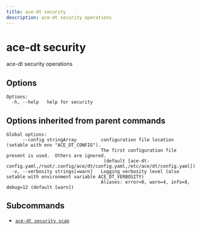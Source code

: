 ```yaml
---
title: ace-dt security
description: ace-dt security operations
---
```


<!--
This documentation is auto generated by a script.
Please do not edit this file directly.
-->

<!-- markdownlint-disable-next-line single-title -->
# ace-dt security

ace-dt security operations

## Options

```plaintext
Options:
  -h, --help   help for security
```

## Options inherited from parent commands

```plaintext
Global options:
      --config stringArray         configuration file location (setable with env "ACE_DT_CONFIG").
                                   The first configuration file present is used.  Others are ignored.
                                    (default [ace-dt-config.yaml,/root/.config/ace/dt/config.yaml,/etc/ace/dt/config.yaml])
  -v, --verbosity strings[=warn]   Logging verbosity level (also setable with environment variable ACE_DT_VERBOSITY)
                                   Aliases: error=0, warn=4, info=8, debug=12 (default [warn])
```

## Subcommands

- [`ace-dt security scan`](scan.md)
